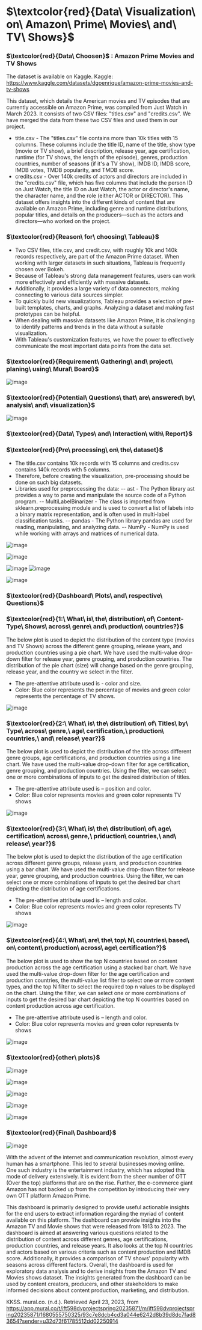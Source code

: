 # $\textcolor{red}{Data\ Visualization\ on\ Amazon\ Prime\ Movies\ and\ TV\ Shows}$

### $\textcolor{red}{Data\ Choosen}$ : Amazon Prime Movies and TV Shows
The dataset is available on Kaggle.
Kaggle: https://www.kaggle.com/datasets/dgoenrique/amazon-prime-movies-and-tv-shows

This dataset, which details the American movies and TV episodes that are currently accessible on Amazon Prime, was compiled from Just Watch in March 2023. It consists of two CSV files: "titles.csv" and "credits.csv". We have merged the data from these two CSV files and used them in our project.
* title.csv - The "titles.csv" file contains more than 10k titles with 15 columns. These columns include the title ID, name of the title, show type (movie or TV show), a brief description, release year, age certification, runtime (for TV shows, the length of the episode), genres, production countries, number of seasons (if it's a TV show), IMDB ID, IMDB score, IMDB votes, TMDB popularity, and TMDB score.
* credits.csv - Over 140k credits of actors and directors are included in the "credits.csv" file, which has five columns that include the person ID on Just Watch, the title ID on Just Watch, the actor or director's name, the character name, and the role (either ACTOR or DIRECTOR). This dataset offers insights into the different kinds of content that are available on Amazon Prime, including genre and runtime distributions, popular titles, and details on the producers—such as the actors and directors—who worked on the project.

### $\textcolor{red}{Reason\ for\ choosing\ Tableau}$
* Two CSV files, title.csv, and credit.csv, with roughly 10k and 140k records respectively, are part of the Amazon Prime dataset. When working with larger datasets in such situations, Tableau is frequently chosen over Bokeh.
* Because of Tableau's strong data management features, users can work more effectively and efficiently with massive datasets.
* Additionally, it provides a large variety of data connectors, making connecting to various data sources simpler.
* To quickly build new visualizations, Tableau provides a selection of pre-built templates, charts, and graphs. Analyzing a dataset and making fast prototypes can be helpful.
* When dealing with massive datasets like Amazon Prime, it is challenging to identify patterns and trends in the data without a suitable visualization.
* With Tableau's customization features, we have the power to effectively communicate the most important data points from the data set.

### $\textcolor{red}{Requirement\ Gathering\ and\ project\ planing\ using\ Mural\ Board}$
![image](https://github.com/swethamurthy25/Data-Analysis-Visualization-on-Amazon-Prime-Movies-TV-Shows/assets/112581595/cf5582c2-afb0-48ef-b436-cead934a0a0e)

### $\textcolor{red}{Potential\ Questions\ that\ are\ answered\ by\ analysis\ and\ visualization}$
![image](https://github.com/swethamurthy25/Data-Analysis-Visualization-on-Amazon-Prime-Movies-TV-Shows/assets/112581595/5961171e-f30d-4ea3-9b67-458f55991adb)

### $\textcolor{red}{Data\ Types\ and\ Interaction\ with\ Report}$

### $\textcolor{red}{Pre\ processing\ on\ the\ dataset}$
* The title.csv contains 10k records with 15 columns and credits.csv contains 140k records with 5 columns.
* Therefore, before creating the visualization, pre-processing should be done on such big datasets.
* Libraries used for preprocessing the data:
  -- ast - The Python library ast provides a way to parse and manipulate the source code of a Python program.
  -- MultiLabelBinarizer - The class is imported from sklearn.preprocessing module and is used to convert a list of labels 
     into a binary matrix representation, and is often used in multi-label classification tasks.
  -- pandas - The Python library pandas are used for reading, manipulating, and analyzing data.
  -- NumPy - NumPy is used while working with arrays and matrices of numerical data.

![image](https://github.com/swethamurthy25/Data-Analysis-Visualization-on-Amazon-Prime-Movies-TV-Shows/assets/112581595/51753135-dbbe-4e98-9781-f6297cb6e763)

![image](https://github.com/swethamurthy25/Data-Analysis-Visualization-on-Amazon-Prime-Movies-TV-Shows/assets/112581595/0a12da1a-87ba-48dd-a4e8-def4b3ec35f8)

![image](https://github.com/swethamurthy25/Data-Analysis-Visualization-on-Amazon-Prime-Movies-TV-Shows/assets/112581595/10494bb9-9b97-48cc-ab8e-6e424be642d6)
![image](https://github.com/swethamurthy25/Data-Analysis-Visualization-on-Amazon-Prime-Movies-TV-Shows/assets/112581595/b1743736-0a73-4e0b-beb5-b6808e6aaa53)

![image](https://github.com/swethamurthy25/Data-Analysis-Visualization-on-Amazon-Prime-Movies-TV-Shows/assets/112581595/a90653d8-7db3-4c32-96c5-25bc3efb0b1a)

### $\textcolor{red}{Dashboard\ Plots\ and\ respective\ Questions}$
### $\textcolor{red}{1:\ What\ is\ the\ distribution\ of\ Content-Type\ Shows\ across\ genre\ and\ production\ countries?}$
The below plot is used to depict the distribution of the content type (movies and TV Shows) across the different genre grouping, release years, and production countries using a pie chart. We have used the multi-value drop-down filter for release year, genre grouping, and production countries. The distribution of the pie chart (size) will change based on the genre grouping, release year, and the country we select in the filter. 
* The pre-attentive attribute used is - color and size. 
* Color: Blue color represents the percentage of movies and green color represents the percentage of TV shows.

![image](https://github.com/swethamurthy25/Data-Analysis-Visualization-on-Amazon-Prime-Movies-TV-Shows/assets/112581595/79bcafc7-8bfe-492f-938d-582cb5b2cb42)

### $\textcolor{red}{2:\ What\ is\ the\ distribution\ of\ Titles\ by\ Type\ across\ genre,\ age\ certification,\ production\ countries,\ and\ release\ year?}$
The below plot is used to depict the distribution of the title across different genre groups, age certifications, and production countries using a line chart. We have used the multi-value drop-down filter for age certification, genre grouping, and production countries. Using the filter, we can select one or more combinations of inputs to get the desired distribution of titles.
* The pre-attentive attribute used is – position and color. 
* Color: Blue color represents movies and green color represents TV shows

![image](https://github.com/swethamurthy25/Data-Analysis-Visualization-on-Amazon-Prime-Movies-TV-Shows/assets/112581595/0e306438-300a-40ae-ac92-e210903e0899)

### $\textcolor{red}{3:\ What\ is\ the\ distribution\ of\ age\ certification\ across\ genre,\ priduction\ countries,\ and\ release\ year?}$
The below plot is used to depict the distribution of the age certification across different genre groups, release years, and production countries using a bar chart. We have used the multi-value drop-down filter for release year, genre grouping, and production countries. Using the filter, we can select one or more combinations of inputs to get the desired bar chart depicting the distribution of age certifications.
* The pre-attentive attribute used is – length and color. 
* Color: Blue color represents movies and green color represents TV shows

![image](https://github.com/swethamurthy25/Data-Analysis-Visualization-on-Amazon-Prime-Movies-TV-Shows/assets/112581595/6a560103-d143-40db-9061-d73cdbdfe918)

### $\textcolor{red}{4:\ What\ are\ the\ top\ N\ countries\ based\ on\ content\ production\ across\ age\ certification?}$
The below plot is used to show the top N countries based on content production across the age certification using a stacked bar chart. We have used the multi-value drop-down filter for the age certification and production countries, the multi-value list filter to select one or more content types, and the top N filter to select the required top n values to be displayed on the chart. Using the filter, we can select one or more combinations of inputs to get the desired bar chart depicting the top N countries based on content production across age certification.
* The pre-attentive attribute used is – length and color. 
* Color: Blue color represents movies and green color represents tv shows

![image](https://github.com/swethamurthy25/Data-Analysis-Visualization-on-Amazon-Prime-Movies-TV-Shows/assets/112581595/f5df63ee-a057-443e-a122-345b51353ed7)

### $\textcolor{red}{other\ plots}$
![image](https://github.com/swethamurthy25/Data-Analysis-Visualization-on-Amazon-Prime-Movies-TV-Shows/assets/112581595/6a560103-d143-40db-9061-d73cdbdfe918)

![image](https://github.com/swethamurthy25/Data-Analysis-Visualization-on-Amazon-Prime-Movies-TV-Shows/assets/112581595/40858c4f-dd08-4a59-8c9d-a36ca3b442be)

![image](https://github.com/swethamurthy25/Data-Analysis-Visualization-on-Amazon-Prime-Movies-TV-Shows/assets/112581595/daab7273-053a-4afd-9a73-e0b3ca403cb7)

![image](https://github.com/swethamurthy25/Data-Analysis-Visualization-on-Amazon-Prime-Movies-TV-Shows/assets/112581595/b0dc4acc-d2e5-491f-a8f7-5d29be31ed30)

![image](https://github.com/swethamurthy25/Data-Analysis-Visualization-on-Amazon-Prime-Movies-TV-Shows/assets/112581595/7d583c01-2d1b-4c2c-8046-2c95e6e18f6f)


### $\textcolor{red}{Final\ Dashboard}$
![image](https://github.com/swethamurthy25/Data-Analysis-Visualization-on-Amazon-Prime-Movies-TV-Shows/assets/112581595/abf5ad58-6875-4828-8115-a7d819f10a17)

With the advent of the internet and communication revolution, almost every human has a smartphone. This led to several businesses moving online. One such industry is the entertainment industry, which has adopted this mode of delivery extensively. It is evident from the sheer number of OTT (Over the top) platforms that are on the rise. Further, the e-commerce giant Amazon has not backed up from the competition by introducing their very own OTT platform Amazon Prime. 

This dashboard is primarily designed to provide useful actionable insights for the end users to extract information regarding the myriad of content available on this platform. The dashboard can provide insights into the Amazon TV and Movie shows that were released from 1913 to 2023. The dashboard is aimed at answering various questions related to the distribution of content across different genres, age certifications, production countries, and release years. It also looks at the top N countries and actors based on various criteria such as content production and IMDB score. Additionally, it provides a comparison of TV shows' popularity with seasons across different factors.
Overall, the dashboard is used for exploratory data analysis and to derive insights from the Amazon TV and Movies shows dataset. The insights generated from the dashboard can be used by content creators, producers, and other stakeholders to make informed decisions about content production, marketing, and distribution.

KKSS. mural.co. (n.d.). Retrieved April 23, 2023, from https://app.mural.co/t/ift598dvprojectspring20235871/m/ift598dvprojectspring20235871/1680555750325/93c7e8dcb4cd3a044e6242d8b39d8dc7fad83654?sender=u32d73f61785512dd02250914



